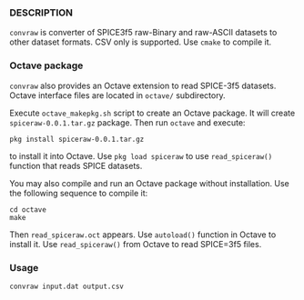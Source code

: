 ### DESCRIPTION

`convraw` is converter of SPICE3f5 raw-Binary and raw-ASCII datasets to other dataset formats.
CSV only is supported. Use `cmake` to compile it.

### Octave package

`convraw` also provides an Octave extension to read SPICE-3f5 datasets. Octave interface files 
are located in `octave/` subdirectory. 

Execute `octave_makepkg.sh` script to create an Octave package. It will create `spiceraw-0.0.1.tar.gz` 
package. Then run `octave`  and execute:
~~~
pkg install spiceraw-0.0.1.tar.gz
~~~
to install it into Octave. Use `pkg load spiceraw` to use `read_spiceraw()` function that reads 
SPICE datasets.


You may also compile and run an Octave package without installation. Use the following sequence 
to compile it:

~~~
cd octave
make
~~~ 

Then `read_spiceraw.oct` appears. Use `autoload()` function in Octave to install it. Use 
`read_spiceraw()` from Octave to read SPICE=3f5 files. 

### Usage

~~~
convraw input.dat output.csv
~~~

